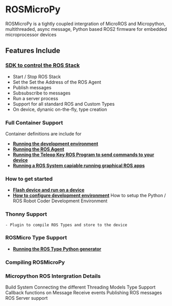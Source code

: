 # ROSMicroPy

ROSMicroPy is a tightly coupled intergration of MicroROS and Micropython, multithreaded, async message, Python based ROS2 firmware for embedded microprocessor devices 



## Features Include

### [SDK to control the ROS Stack](./docs/ROS_SDK.md)
+ Start / Stop ROS Stack
+ Set the Set the Address of the ROS Agent
+ Publish messages
+ Subsubscribe to messages
+ Run a server process
+ Support for all standard ROS and Custom Types
+ On device, dynanic on-the-fly, type creation

### Full Container Support
 Container definitions are include for
 + **[Running the development environment](./docs/containerDevEnv.md)**
 + **[Running the ROS Agent](./docs/containerROSAgent.md)**
 + **[Running the Teleop Key ROS Program to send commands to your device](./docs/containerTeleopKey.md)**
 + **[Running a ROS System capiable running graphical ROS apps](./docs/containerROSConsole.md)**

### How to get started 
+ **[Flash device and run on a device](./docs/DeviceSetupEasy.md)**
+ **[How to configure development environment](docs/DevEnviroment.md)**
How to setup the Python / ROS Robot Coder Development Environment

### Thonny Support
    - Plugin to compile ROS Types and store to the device

### ROSMicro Type Support

+ **[Running the ROS Type Python generator ](./docs/typeSupport-Parser.md)**

### Compiling ROSMicroPy
 
### Micropython ROS Intergration Details
Build System
Connecting the different Threading Models
Type Support
Callback functions on Message Receive events
Publishing ROS messages
ROS Server support
